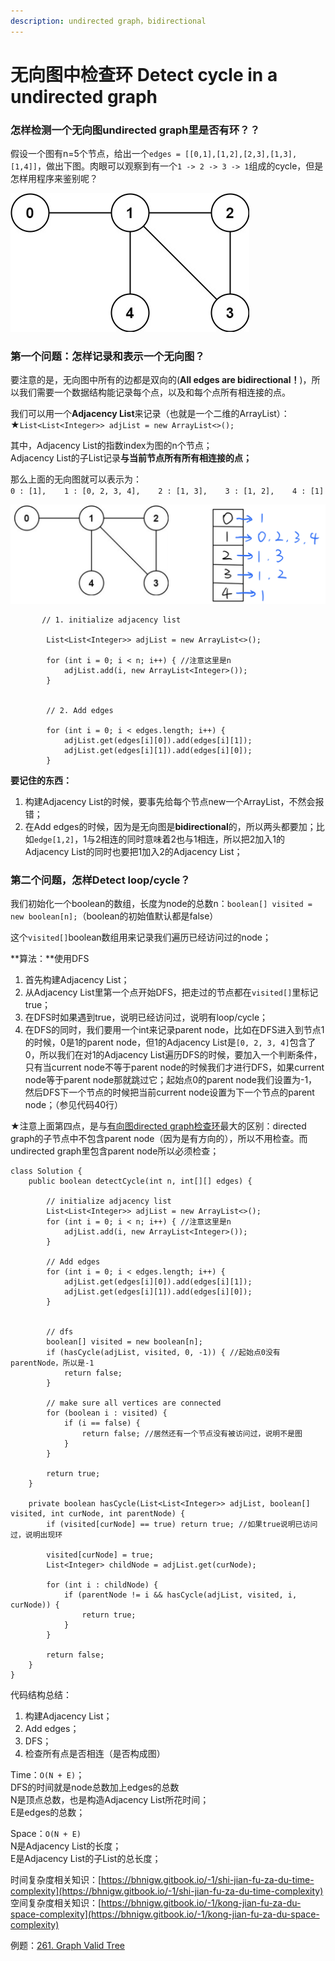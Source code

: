 ```yaml
---
description: undirected graph，bidirectional
---
```


# 无向图中检查环 Detect cycle in a undirected graph

### 怎样检测一个无向图undirected graph里是否有环？？

假设一个图有n=5个节点，给出一个`edges = [[0,1],[1,2],[2,3],[1,3],[1,4]]`，做出下图。肉眼可以观察到有一个`1 -> 2 -> 3 -> 1`组成的cycle，但是怎样用程序来鉴别呢？

![](../.gitbook/assets/tree2-graph.jpg)

#### 

### 第一个问题：怎样记录和表示一个无向图？

要注意的是，无向图中所有的边都是双向的\(**All edges are bidirectional！**\)，所以我们需要一个数据结构能记录每个点，以及和每个点所有相连接的点。

我们可以用一个**Adjacency List**来记录（也就是一个二维的ArrayList）：  
★`List<List<Integer>> adjList = new ArrayList<>();`

其中，Adjacency List的指数index为图的n个节点；  
            Adjacency List的子List记录**与当前节点所有所有相连接的点；**

那么上面的无向图就可以表示为：  
`0 : [1],   
1 : [0, 2, 3, 4],   
2 : [1, 3],   
3 : [1, 2],   
4 : [1]`

![](../.gitbook/assets/img_6362.jpg)

```text
       // 1. initialize adjacency list
       
        List<List<Integer>> adjList = new ArrayList<>();
        
        for (int i = 0; i < n; i++) { //注意这里是n
            adjList.add(i, new ArrayList<Integer>());
        }


        // 2. Add edges
        
        for (int i = 0; i < edges.length; i++) {
            adjList.get(edges[i][0]).add(edges[i][1]);
            adjList.get(edges[i][1]).add(edges[i][0]);
        }
```

**要记住的东西：**

1. 构建Adjacency List的时候，要事先给每个节点new一个ArrayList，不然会报错；
2. 在Add edges的时候，因为是无向图是**bidirectional**的，所以两头都要加；比如`edge[1,2]`，1与2相连的同时意味着2也与1相连，所以把2加入1的Adjacency List的同时也要把1加入2的Adjacency List；

#### 

### 第二个问题，怎样Detect loop/cycle？

我们初始化一个boolean的数组，长度为node的总数n：`boolean[] visited = new boolean[n];`（boolean的初始值默认都是false）

这个`visited[]`boolean数组用来记录我们遍历已经访问过的node；

**算法：**使用DFS

1. 首先构建Adjacency List；
2. 从Adjacency List里第一个点开始DFS，把走过的节点都在`visited[]`里标记true；
3. 在DFS时如果遇到true，说明已经访问过，说明有loop/cycle；
4. 在DFS的同时，我们要用一个int来记录parent node，比如在DFS进入到节点1的时候，0是1的parent node，但1的Adjacency List是`[0, 2, 3, 4]`包含了0，所以我们在对1的Adjacency List遍历DFS的时候，要加入一个判断条件，只有当current node不等于parent node的时候我们才进行DFS，如果current node等于parent node那就跳过它；起始点0的parent node我们设置为-1，然后DFS下一个节点的时候把当前current node设置为下一个节点的parent node；（参见代码40行）

★注意上面第四点，是与[有向图directed graph检查环](https://bhnigw.gitbook.io/leetcode/ji-chu-bi-hui/detect-cycle-in-a-directed-graph)最大的区别：directed graph的子节点中不包含parent node（因为是有方向的），所以不用检查。而undirected graph里包含parent node所以必须检查；

```text
class Solution {
    public boolean detectCycle(int n, int[][] edges) {
        
        // initialize adjacency list
        List<List<Integer>> adjList = new ArrayList<>();
        for (int i = 0; i < n; i++) { //注意这里是n
            adjList.add(i, new ArrayList<Integer>());
        }

        // Add edges
        for (int i = 0; i < edges.length; i++) {
            adjList.get(edges[i][0]).add(edges[i][1]);
            adjList.get(edges[i][1]).add(edges[i][0]);
        }
        
        
        // dfs
        boolean[] visited = new boolean[n];
        if (hasCycle(adjList, visited, 0, -1)) { //起始点0没有parentNode，所以是-1
            return false;
        }
        
        // make sure all vertices are connected
        for (boolean i : visited) {
            if (i == false) {
                return false; //居然还有一个节点没有被访问过，说明不是图
            }
        }
        
        return true;
    }
    
    private boolean hasCycle(List<List<Integer>> adjList, boolean[] visited, int curNode, int parentNode) {
        if (visited[curNode] == true) return true; //如果true说明已访问过，说明出现环
        
        visited[curNode] = true;
        List<Integer> childNode = adjList.get(curNode);
        
        for (int i : childNode) {
            if (parentNode != i && hasCycle(adjList, visited, i, curNode)) {
                return true;
            }
        }
        
        return false;
    }
}
```

代码结构总结：  
1. 构建Adjacency List；  
2. Add edges；  
3. DFS；  
4. 检查所有点是否相连（是否构成图）

Time：`O(N + E)`；  
DFS的时间就是node总数加上edges的总数  
N是顶点总数，也是构造Adjacency List所花时间；  
E是edges的总数；

Space：`O(N + E)`  
N是Adjacency List的长度；  
E是Adjacency List的子List的总长度；

时间复杂度相关知识：[https://bhnigw.gitbook.io/-1/shi-jian-fu-za-du-time-complexity](https://bhnigw.gitbook.io/-1/shi-jian-fu-za-du-time-complexity)  
空间复杂度相关知识：[https://bhnigw.gitbook.io/-1/kong-jian-fu-za-du-space-complexity](https://bhnigw.gitbook.io/-1/kong-jian-fu-za-du-space-complexity)



例题：[261. Graph Valid Tree](https://bhnigw.gitbook.io/leetcode/leetcode-261.-graph-valid-tree)



